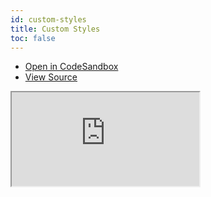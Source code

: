 ```yaml
---
id: custom-styles
title: Custom Styles
toc: false
---
```


- [Open in CodeSandbox](https://codesandbox.io/s/github/tannerlinsley/react-charts/tree/next/examples/custom-styles)
- [View Source](https://github.com/tannerlinsley/react-charts/tree/next/examples/custom-styles)

<iframe
  src="https://codesandbox.io/embed/github/tannerlinsley/react-charts/tree/next/examples/custom-styles?autoresize=1&fontsize=14&theme=dark"
  title="tannerlinsley/react-charts: custom-styles"
  sandbox="allow-forms allow-modals allow-popups allow-presentation allow-same-origin allow-scripts"
  style={{
    width: '100%',
    height: '80vh',
    border: '0',
    borderRadius: 8,
    overflow: 'hidden',
    position: 'static',
    zIndex: 0,
  }}
></iframe>
